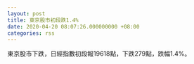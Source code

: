 ```yaml
---
layout: post
title: 東京股市初段跌1.4%
date: 2020-04-20 08:07:26.000000000 +08:00
categories: rss
---
```


東京股市下跌，日經指數初段報19618點，下跌279點，跌幅1.4%。
